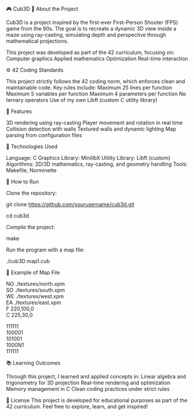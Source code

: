 🎮 Cub3D
🧠 About the Project

Cub3D is a project inspired by the first-ever First-Person Shooter (FPS) game from the 90s.
The goal is to recreate a dynamic 3D view inside a maze using ray-casting, simulating depth and perspective through mathematical projections.

This project was developed as part of the 42 curriculum, focusing on:
Computer graphics
Applied mathematics
Optimization
Real-time interaction

⚙️ 42 Coding Standards

This project strictly follows the 42 coding norm, which enforces clean and maintainable code.
Key rules include:
Maximum 25 lines per function
Maximum 5 variables per function
Maximum 4 parameters per function
No ternary operators
Use of my own Libft (custom C utility library)


🧩 Features

3D rendering using ray-casting
Player movement and rotation in real time
Collision detection with walls
Textured walls and dynamic lighting
Map parsing from configuration files

🧠 Technologies Used

Language: C
Graphics Library: MinilibX
Utility Library: Libft (custom)
Algorithms: 2D/3D mathematics, ray-casting, and geometry handling
Tools: Makefile, Norminette


🚀 How to Run

Clone the repository:

git clone https://github.com/yourusername/cub3d.git

cd cub3d

Compile the project:

make


Run the program with a map file:

./cub3D map1.cub


🧰 Example of Map File

NO ./textures/north.xpm  
SO ./textures/south.xpm  
WE ./textures/west.xpm  
EA ./textures/east.xpm  
F 220,100,0  
C 225,30,0  

111111  
100001  
101001  
1000N1  
111111  

📚 Learning Outcomes

Through this project, I learned and applied concepts in:
Linear algebra and trigonometry for 3D projection
Real-time rendering and optimization
Memory management in C
Clean coding practices under strict rules

🧾 License
This project is developed for educational purposes as part of the 42 curriculum.
Feel free to explore, learn, and get inspired!
